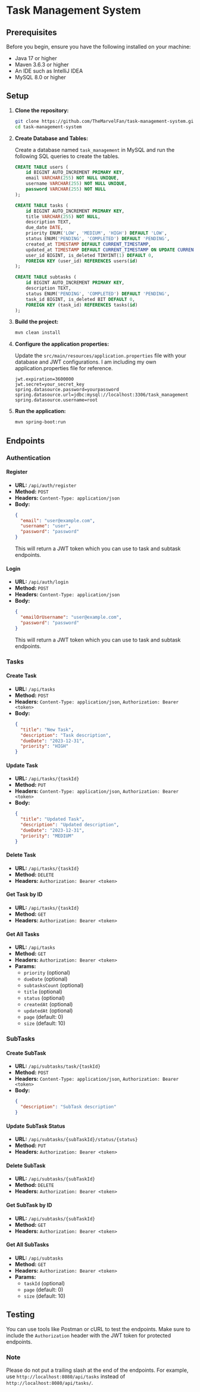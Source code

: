 # Task Management System

## Prerequisites

Before you begin, ensure you have the following installed on your machine:

- Java 17 or higher
- Maven 3.6.3 or higher
- An IDE such as IntelliJ IDEA
- MySQL 8.0 or higher

## Setup

1. **Clone the repository:**

   ```sh
   git clone https://github.com/TheMarvelFan/task-management-system.git
   cd task-management-system
   ```
   
2. **Create Database and Tables:**
    
   Create a database named `task_management` in MySQL and run the following SQL queries to create the tables.

   ```sql
   CREATE TABLE users (
       id BIGINT AUTO_INCREMENT PRIMARY KEY,
       email VARCHAR(255) NOT NULL UNIQUE,
       username VARCHAR(255) NOT NULL UNIQUE,
       password VARCHAR(255) NOT NULL
   );

   CREATE TABLE tasks (
       id BIGINT AUTO_INCREMENT PRIMARY KEY,
       title VARCHAR(255) NOT NULL,
       description TEXT,
       due_date DATE,
       priority ENUM('LOW', 'MEDIUM', 'HIGH') DEFAULT 'LOW',
       status ENUM('PENDING', 'COMPLETED') DEFAULT 'PENDING',
       created_at TIMESTAMP DEFAULT CURRENT_TIMESTAMP,
       updated_at TIMESTAMP DEFAULT CURRENT_TIMESTAMP ON UPDATE CURRENT_TIMESTAMP,
       user_id BIGINT, is_deleted TINYINT(1) DEFAULT 0,
       FOREIGN KEY (user_id) REFERENCES users(id)
   );

   CREATE TABLE subtasks (
       id BIGINT AUTO_INCREMENT PRIMARY KEY,
       description TEXT,
       status ENUM('PENDING', 'COMPLETED') DEFAULT 'PENDING',
       task_id BIGINT, is_deleted BIT DEFAULT 0,
       FOREIGN KEY (task_id) REFERENCES tasks(id)
   );
   ```

3. **Build the project:**

   ```sh
   mvn clean install
   ```

4. **Configure the application properties:**

   Update the `src/main/resources/application.properties` file with your database and JWT configurations. I am including my own application.properties file for reference.

   ```properties
   jwt.expiration=3600000
   jwt.secret=your_secret_key
   spring.datasource.password=yourpassword
   spring.datasource.url=jdbc:mysql://localhost:3306/task_management
   spring.datasource.username=root
   ```

5. **Run the application:**

   ```sh
   mvn spring-boot:run
   ```

## Endpoints

### Authentication

#### Register
- **URL:** `/api/auth/register`
- **Method:** `POST`
- **Headers:** `Content-Type: application/json`
- **Body:**
  ```json
  {
    "email": "user@example.com",
    "username": "user",
    "password": "password"
  }
  ```
  This will return a JWT token which you can use to task and subtask endpoints.


#### Login
- **URL:** `/api/auth/login`
- **Method:** `POST`
- **Headers:** `Content-Type: application/json`
- **Body:**
  ```json
  {
    "emailOrUsername": "user@example.com",
    "password": "password"
  }
  ```
  This will return a JWT token which you can use to task and subtask endpoints.

### Tasks

#### Create Task

- **URL:** `/api/tasks`
- **Method:** `POST`
- **Headers:** `Content-Type: application/json`, `Authorization: Bearer <token>`
- **Body:**
  ```json
  {
    "title": "New Task",
    "description": "Task description",
    "dueDate": "2023-12-31",
    "priority": "HIGH"
  }
  ```

#### Update Task

- **URL:** `/api/tasks/{taskId}`
- **Method:** `PUT`
- **Headers:** `Content-Type: application/json`, `Authorization: Bearer <token>`
- **Body:**
  ```json
  {
    "title": "Updated Task",
    "description": "Updated description",
    "dueDate": "2023-12-31",
    "priority": "MEDIUM"
  }
  ```

#### Delete Task

- **URL:** `/api/tasks/{taskId}`
- **Method:** `DELETE`
- **Headers:** `Authorization: Bearer <token>`

#### Get Task by ID

- **URL:** `/api/tasks/{taskId}`
- **Method:** `GET`
- **Headers:** `Authorization: Bearer <token>`

#### Get All Tasks

- **URL:** `/api/tasks`
- **Method:** `GET`
- **Headers:** `Authorization: Bearer <token>`
- **Params:**
    - `priority` (optional)
    - `dueDate` (optional)
    - `subtasksCount` (optional)
    - `title` (optional)
    - `status` (optional)
    - `createdAt` (optional)
    - `updatedAt` (optional)
    - `page` (default: 0)
    - `size` (default: 10)

### SubTasks

#### Create SubTask

- **URL:** `/api/subtasks/task/{taskId}`
- **Method:** `POST`
- **Headers:** `Content-Type: application/json`, `Authorization: Bearer <token>`
- **Body:**
  ```json
  {
    "description": "SubTask description"
  }
  ```

#### Update SubTask Status

- **URL:** `/api/subtasks/{subTaskId}/status/{status}`
- **Method:** `PUT`
- **Headers:** `Authorization: Bearer <token>`

#### Delete SubTask

- **URL:** `/api/subtasks/{subTaskId}`
- **Method:** `DELETE`
- **Headers:** `Authorization: Bearer <token>`

#### Get SubTask by ID

- **URL:** `/api/subtasks/{subTaskId}`
- **Method:** `GET`
- **Headers:** `Authorization: Bearer <token>`

#### Get All SubTasks

- **URL:** `/api/subtasks`
- **Method:** `GET`
- **Headers:** `Authorization: Bearer <token>`
- **Params:**
    - `taskId` (optional)
    - `page` (default: 0)
    - `size` (default: 10)

## Testing

You can use tools like Postman or cURL to test the endpoints. Make sure to include the `Authorization` header with the JWT token for protected endpoints.

### Note
Please do not put a trailing slash at the end of the endpoints. For example, use `http://localhost:8080/api/tasks` instead of `http://localhost:8080/api/tasks/`.
